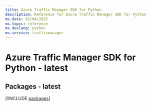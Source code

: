 ```yaml
---
title: Azure Traffic Manager SDK for Python
description: Reference for Azure Traffic Manager SDK for Python
ms.date: 02/04/2025
ms.topic: reference
ms.devlang: python
ms.service: trafficmanager
---
```

# Azure Traffic Manager SDK for Python - latest
## Packages - latest
[!INCLUDE [packages](traffic-manager-index.md)]